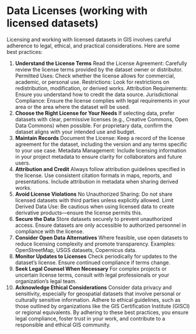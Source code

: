 # Data Licenses (working with licensed datasets)

Licensing and working with licensed datasets in GIS involves careful adherence to legal, ethical, and practical considerations. Here are some best practices:

1. __Understand the License Terms__
Read the License Agreement: Carefully review the license terms provided by the dataset owner or distributor.
Permitted Uses: Check whether the license allows for commercial, academic, or personal use.
Restrictions: Look for restrictions on redistribution, modification, or derived works.
Attribution Requirements: Ensure you understand how to credit the data source.
Jurisdictional Compliance: Ensure the license complies with legal requirements in your area or the area where the dataset will be used.
2. __Choose the Right License for Your Needs__
If selecting data, prefer datasets with clear, permissive licenses (e.g., Creative Commons, Open Data Commons) when possible.
For proprietary data, confirm the dataset aligns with your intended use and budget.
3. __Maintain Records__
Document the License: Keep a record of the license agreement for the dataset, including the version and any terms specific to your use case.
Metadata Management: Include licensing information in your project metadata to ensure clarity for collaborators and future users.
4. __Attribution and Credit__
Always follow attribution guidelines specified in the license.
Use consistent citation formats in maps, reports, and presentations.
Include attribution in metadata when sharing derived works.
5. __Avoid License Violations__
No Unauthorized Sharing: Do not share licensed datasets with third parties unless explicitly allowed.
Limit Derived Data Use: Be cautious when using licensed data to create derivative products—ensure the license permits this.
6. __Secure the Data__
Store datasets securely to prevent unauthorized access.
Ensure datasets are only accessible to authorized personnel in compliance with the license.
7. __Consider Open Data Alternatives__
Where feasible, use open datasets to reduce licensing complexity and promote transparency.
Examples: OpenStreetMap, USGS datasets, Copernicus data.
8. __Monitor Updates to Licenses__
Check periodically for updates to the dataset’s license.
Ensure continued compliance if terms change.
9. __Seek Legal Counsel When Necessary__
For complex projects or uncertain license terms, consult with legal professionals or your organization’s legal team.
10. __Acknowledge Ethical Considerations__
Consider data privacy and sensitivity, especially for geospatial datasets that involve personal or culturally sensitive information.
Adhere to ethical guidelines, such as those outlined by organizations like the GIS Certification Institute (GISCI) or regional equivalents.
By adhering to these best practices, you ensure legal compliance, foster trust in your work, and contribute to a responsible and ethical GIS community.